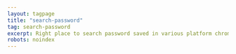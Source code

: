 ```yaml
---
layout: tagpage
title: "search-password"
tag: search-password
excerpt: Right place to search password saved in various platform chrome, outlook, gmail, windows easy tricks video tutorials
robots: noindex
---
```

